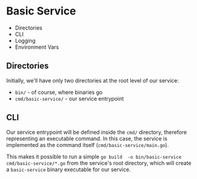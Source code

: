 # Basic Service

- Directories
- CLI 
- Logging
- Environment Vars

## Directories

Initially, we'll have only two directories at the root 
level of our service:

- `bin/` - of course, where binaries go
- `cmd/basic-service/` - our service entrypoint

## CLI

Our service entrypoint will be defined inside the `cmd/` 
directory, therefore representing an executable command. 
In this case, the service is implemented as the command 
itself (`cmd/basic-service/main.go`). 

This makes it possible to run a simple 
`go build  -o bin/basic-service cmd/basic-service/*.go` from
the service's root directory, which will create a
`basic-service` binary executable for our service.